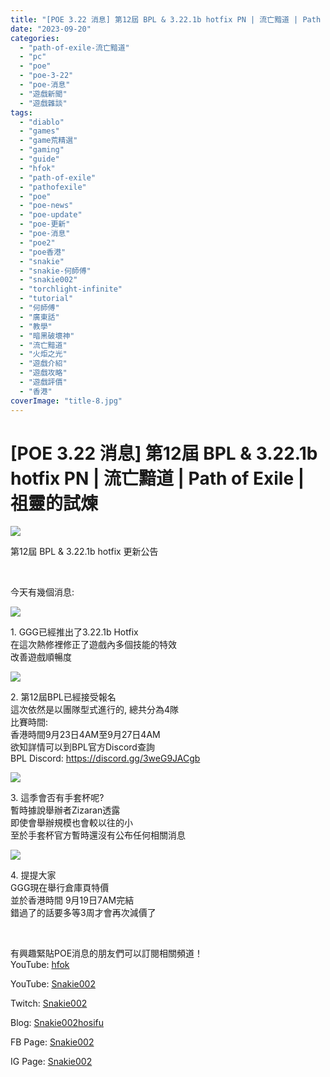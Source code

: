```yaml
---
title: "[POE 3.22 消息] 第12屆 BPL & 3.22.1b hotfix PN | 流亡黯道 | Path of Exile | 祖靈的試煉"
date: "2023-09-20"
categories: 
  - "path-of-exile-流亡黯道"
  - "pc"
  - "poe"
  - "poe-3-22"
  - "poe-消息"
  - "遊戲新聞"
  - "遊戲雜談"
tags: 
  - "diablo"
  - "games"
  - "game荒精選"
  - "gaming"
  - "guide"
  - "hfok"
  - "path-of-exile"
  - "pathofexile"
  - "poe"
  - "poe-news"
  - "poe-update"
  - "poe-更新"
  - "poe-消息"
  - "poe2"
  - "poe香港"
  - "snakie"
  - "snakie-何師傅"
  - "snakie002"
  - "torchlight-infinite"
  - "tutorial"
  - "何師傅"
  - "廣東話"
  - "教學"
  - "暗黑破壞神"
  - "流亡黯道"
  - "火炬之光"
  - "遊戲介紹"
  - "遊戲攻略"
  - "遊戲評價"
  - "香港"
coverImage: "title-8.jpg"
---
```


# \[POE 3.22 消息\] 第12屆 BPL & 3.22.1b hotfix PN | 流亡黯道 | Path of Exile | 祖靈的試煉

  
![](WordPress/title-8-1024x576.jpg)  

  
第12屆 BPL & 3.22.1b hotfix 更新公告  

  
   

  
今天有幾個消息:  

  
![](WordPress/1-12.png)  

  
1\. GGG已經推出了3.22.1b Hotfix  
在這次熱修裡修正了遊戲內多個技能的特效  
改善遊戲順暢度  

  
![](WordPress/2-12-1024x342.png)  

  
2\. 第12屆BPL已經接受報名  
這次依然是以團隊型式進行的, 總共分為4隊  
比賽時間:  
香港時間9月23日4AM至9月27日4AM  
欲知詳情可以到BPL官方Discord查詢  
BPL Discord: https://discord.gg/3weG9JACgb  

  
![](WordPress/3-12-1024x341.png)  

  
3\. 這季會否有手套杯呢?  
暫時據說舉辦者Zizaran透露  
即使會舉辦規模也會較以往的小  
至於手套杯官方暫時還沒有公布任何相關消息  

  
![](WordPress/4-14.png)  

  
4\. 提提大家  
GGG現在舉行倉庫頁特價  
並於香港時間 9月19日7AM完結  
錯過了的話要多等3周才會再次減價了  

  
   

  
有興趣緊貼POE消息的朋友們可以訂閱相關頻道！  
YouTube: [hfok](https://www.youtube.com/channel/UC2m4uqcEr8pIxkO6odaDHjw/)  

  
  

  
  
YouTube: [Snakie002](https://www.youtube.com/c/Snakie002/)  

  
Twitch: [Snakie002](https://www.twitch.tv/snakie002/)  

  
Blog: [Snakie002hosifu](https://snakie002hosifu.blog/)  

  
FB Page: [Snakie002](https://www.facebook.com/Snakie002/)  

  
IG Page: [Snakie002](https://www.instagram.com/snakie002/)
